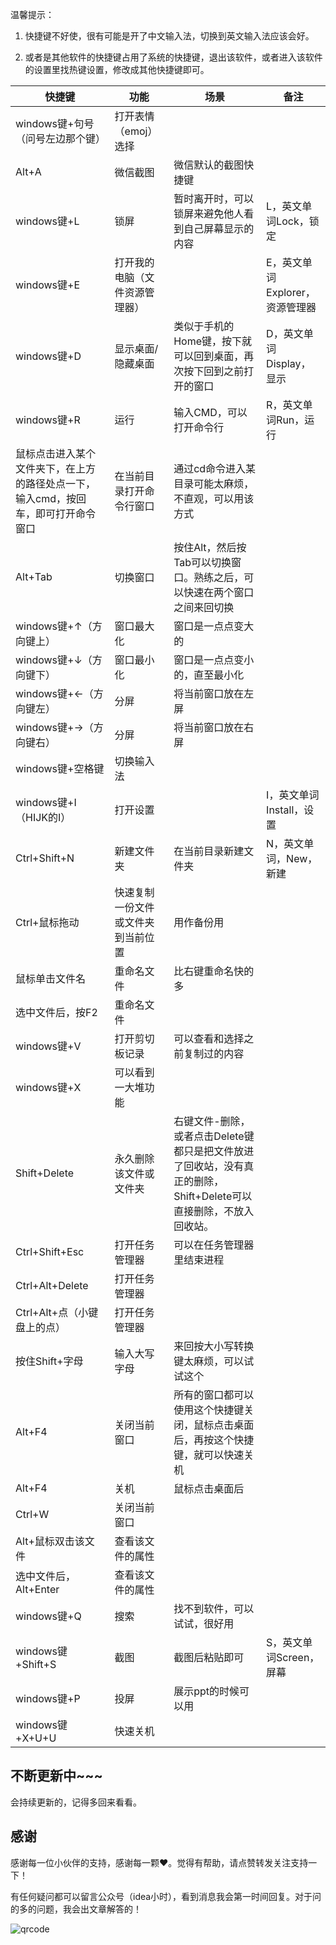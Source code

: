 

温馨提示：

1. 快捷键不好使，很有可能是开了中文输入法，切换到英文输入法应该会好。

2. 或者是其他软件的快捷键占用了系统的快捷键，退出该软件，或者进入该软件的设置里找热键设置，修改成其他快捷键即可。

| 快捷键                                                       | 功能                               | 场景                                                         | 备注                            |
| ------------------------------------------------------------ | ---------------------------------- | ------------------------------------------------------------ | ------------------------------- |
| windows键+句号（问号左边那个键）                             | 打开表情（emoj）选择               |                                                              |                                 |
| Alt+A                                                        | 微信截图                           | 微信默认的截图快捷键                                         |                                 |
| windows键+L                                                  | 锁屏                               | 暂时离开时，可以锁屏来避免他人看到自己屏幕显示的内容         | L，英文单词Lock，锁定           |
| windows键+E                                                  | 打开我的电脑（文件资源管理器）     |                                                              | E，英文单词Explorer，资源管理器 |
| windows键+D                                                  | 显示桌面/隐藏桌面                  | 类似于手机的Home键，按下就可以回到桌面，再次按下回到之前打开的窗口 | D，英文单词Display，显示        |
| windows键+R                                                  | 运行                               | 输入CMD，可以打开命令行                                      | R，英文单词Run，运行            |
| 鼠标点击进入某个文件夹下，在上方的路径处点一下，输入cmd，按回车，即可打开命令窗口 | 在当前目录打开命令行窗口           | 通过cd命令进入某目录可能太麻烦，不直观，可以用该方式         |                                 |
| Alt+Tab                                                      | 切换窗口                           | 按住Alt，然后按Tab可以切换窗口。熟练之后，可以快速在两个窗口之间来回切换 |                                 |
| windows键+↑（方向键上）                                      | 窗口最大化                         | 窗口是一点点变大的                                           |                                 |
| windows键+↓（方向键下）                                      | 窗口最小化                         | 窗口是一点点变小的，直至最小化                               |                                 |
| windows键+←（方向键左）                                      | 分屏                               | 将当前窗口放在左屏                                           |                                 |
| windows键+→（方向键右）                                      | 分屏                               | 将当前窗口放在右屏                                           |                                 |
| windows键+空格键                                             | 切换输入法                         |                                                              |                                 |
| windows键+I（HIJK的I）                                       | 打开设置                           |                                                              | I，英文单词Install，设置        |
| Ctrl+Shift+N                                                 | 新建文件夹                         | 在当前目录新建文件夹                                         | N，英文单词，New，新建          |
| Ctrl+鼠标拖动                                                | 快速复制一份文件或文件夹到当前位置 | 用作备份用                                                   |                                 |
| 鼠标单击文件名                                               | 重命名文件                         | 比右键重命名快的多                                           |                                 |
| 选中文件后，按F2                                             | 重命名文件                         |                                                              |                                 |
| windows键+V                                                  | 打开剪切板记录                     | 可以查看和选择之前复制过的内容                               |                                 |
| windows键+X                                                  | 可以看到一大堆功能                 |                                                              |                                 |
| Shift+Delete                                                 | 永久删除该文件或文件夹             | 右键文件-删除，或者点击Delete键都只是把文件放进了回收站，没有真正的删除，Shift+Delete可以直接删除，不放入回收站。 |                                 |
| Ctrl+Shift+Esc                                               | 打开任务管理器                     | 可以在任务管理器里结束进程                                   |                                 |
| Ctrl+Alt+Delete                                              | 打开任务管理器                     |                                                              |                                 |
| Ctrl+Alt+点（小键盘上的点）                                  | 打开任务管理器                     |                                                              |                                 |
| 按住Shift+字母                                               | 输入大写字母                       | 来回按大小写转换键太麻烦，可以试试这个                       |                                 |
| Alt+F4                                                       | 关闭当前窗口                       | 所有的窗口都可以使用这个快捷键关闭，鼠标点击桌面后，再按这个快捷键，就可以快速关机 |                                 |
| Alt+F4                                                       | 关机                               | 鼠标点击桌面后                                               |                                 |
| Ctrl+W                                                       | 关闭当前窗口                       |                                                              |                                 |
| Alt+鼠标双击该文件                                           | 查看该文件的属性                   |                                                              |                                 |
| 选中文件后，Alt+Enter                                        | 查看该文件的属性                   |                                                              |                                 |
| windows键+Q                                                  | 搜索                               | 找不到软件，可以试试，很好用                                 |                                 |
| windows键+Shift+S                                            | 截图                               | 截图后粘贴即可                                               | S，英文单词Screen，屏幕         |
| windows键+P                                                  | 投屏                               | 展示ppt的时候可以用                                          |                                 |
| windows键+X+U+U                                              | 快速关机                           |                                                              |                                 |



## 不断更新中~~~

会持续更新的，记得多回来看看。

## 感谢

感谢每一位小伙伴的支持，感谢每一颗❤️。觉得有帮助，请点赞转发关注支持一下！

有任何疑问都可以留言公众号（idea小时），看到消息我会第一时间回复。对于问的多的问题，我会出文章解答的！

![qrcode](https://cdn.jsdelivr.net/gh/CoderSJX/nullpointer-images/images/qrcode.png)
